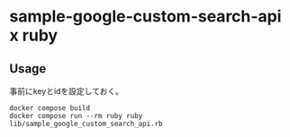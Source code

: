 # sample-google-custom-search-api x ruby

## Usage

事前にkeyとidを設定しておく。

```
docker compose build
docker compose run --rm ruby ruby lib/sample_google_custom_search_api.rb
```

